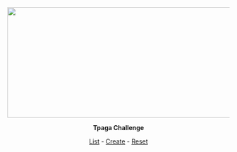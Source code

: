 <div align=center>
  <img width="512" height="250" src="https://lh3.googleusercontent.com/_yz-jwLROm8ewU1VIZO3-QEEpDfTSZGMSo8BIvkLf5BkES16P3rnaXd2cVdMX-_0Uaw">
  <p>
    <strong>Tpaga Challenge</strong>
    <div>
      <a href="https://double-spending-andresariza.herokuapp.com/api/blockchain/">List</a>
      - <a href="https://double-spending-andresariza.herokuapp.com/api/blockchain/create">Create</a>
      - <a href="https://double-spending-andresariza.herokuapp.com/api/blockchain/reset">Reset</a>
    </div>
  </p>
</div>
</div>
<br>
